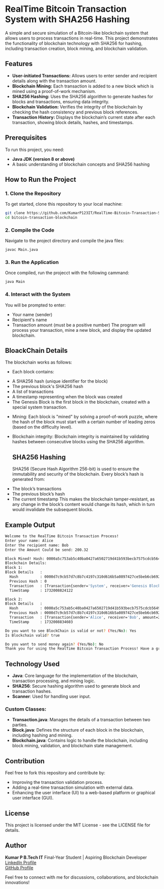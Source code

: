 # RealTime Bitcoin Transaction System with SHA256 Hashing

A simple and secure simulation of a Bitcoin-like blockchain system that allows users to process transactions in real-time. This project demonstrates the functionality of blockchain technology with SHA256 for hashing, including transaction creation, block mining, and blockchain validation.

## Features
- **User-initiated Transactions:** Allows users to enter sender and recipient details along with the transaction amount.
- **Blockchain Mining:** Each transaction is added to a new block which is mined using a proof-of-work mechanism.
- **SHA256 Hashing:** Uses the SHA256 algorithm to generate hashes for blocks and transactions, ensuring data integrity.
- **Blockchain Validation:** Verifies the integrity of the blockchain by checking the hash consistency and previous block references.
- **Transaction History:** Displays the blockchain’s current state after each transaction, showing block details, hashes, and timestamps.

## Prerequisites
To run this project, you need:
- **Java JDK (version 8 or above)**
- A basic understanding of blockchain concepts and SHA256 hashing

## How to Run the Project

### 1. Clone the Repository
To get started, clone this repository to your local machine:
```bash
git clone https://github.com/KumarP123IT/RealTime-Bitcoin-Transaction-System.git
cd bitcoin-transaction-blockchain
```
### 2. Compile the Code
Navigate to the project directory and compile the java files:
```bash
javac Main.java
```
### 3. Run the Application
Once compiled, run the projecct with the following cammand:
```bash
java Main
```
### 4. Interact with the System
You will be prompted to enter:

  - Your name (sender)
  - Recipient's name
  - Transaction amount (must be a positive number)
The program will process your transaction, mine a new block, and display the updated blockchain.

## BloackChain Details
The blockchain works as follows:

* Each block contains:

 - A SHA256 hash (unique identifier for the block)
 - The previous block's SHA256 hash
 - A list of transactions
 - A timestamp representing when the block was created
 - The Genesis Block is the first block in the blockchain, created with a special system transaction.

* Mining: Each block is "mined" by solving a proof-of-work puzzle, where the hash of the block must start with a certain number of leading zeros (based on the difficulty level).

* Blockchain integrity: Blockchain integrity is maintained by validating hashes between consecutive blocks using the SHA256 algorithm.

  ## SHA256 Hashing
   SHA256 (Secure Hash Algorithm 256-bit) is used to ensure the immutability and security of the blockchain. Every block’s hash is generated from:

 - The block’s transactions
 - The previous block’s hash
 - The current timestamp
This makes the blockchain tamper-resistant, as any change in the block’s content would change its hash, which in turn would invalidate the subsequent blocks.

## Example Output 

```bash
Welcome to the RealTime Bitcoin Transaction Process!
Enter your name: Alice
Enter the recipient name: Bob
Enter the Amount Could be send: 200.32

Block Mined! Hash: 0000a5c753ab5c40ba0427a6502719d41b593becb7575cdcb5649c945bfa2372
Blockchain Details:
Block 1:
Block Details   : 
  Hash          : 0000d7c9cb57d7c8b7c4197c310d616b5a0897427ce5beb6cb6923c5d5c60954
  Previous Hash : 0
  Transaction   : [Transaction{sender='System', receiver='Genesis Block', amount=0.0}]
  TimeStamp     : 1732008824122

Block 2:
Block Details   : 
  Hash          : 0000a5c753ab5c40ba0427a6502719d41b593becb7575cdcb5649c945bfa2372
  Previous Hash : 0000d7c9cb57d7c8b7c4197c310d616b5a0897427ce5beb6cb6923c5d5c60954
  Transaction   : [Transaction{sender='Alice', receiver='Bob', amount=200.32}]
  TimeStamp     : 1732008834603

Do you want to see BlockChain is valid or not? (Yes/No): Yes
Is Blockchain valid? true

Do you want to send money again? (Yes/No): No
Thank you for using the RealTime Bitcoin Transaction Process! Have a great day.
```

## Technology Used 

 - **Java**: Core language for the implementation of the blockchain, transaction processing, and mining logic.
 - **SHA256**: Secure hashing algorithm used to generate block and transaction hashes.
 - **Scanner**: Used for handling user input.

### Custom Classes:

 - **Transaction.java**: Manages the details of a transaction between two parties.
 - **Block.java**: Defines the structure of each block in the blockchain, including hashing and mining.
 - **Blockchain.java**: Contains logic to handle the blockchain, including block mining, validation, and blockchain state management.


## Contribution
Feel free to fork this repository and contribute by:

 - Improving the transaction validation process.
 - Adding a real-time transaction simulation with external data.
 - Enhancing the user interface (UI) to a web-based platform or graphical user interface (GUI).

## License 
This project is licensed under the MIT License - see the LICENSE file for details.


## Author
**Kumar P B.Tech IT** 
Final-Year Student | Aspiring Blockchain Developer  
[LinkedIn Profile](https://www.linkedin.com/in/kumar-p-bbbbb3252/)  
[GitHub Profile](https://github.com/KumarP123IT/)

Feel free to connect with me for discussions, collaborations, and blockchain innovations!

